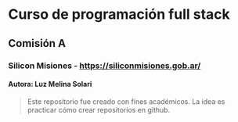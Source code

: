 # Curso de programación full stack
## Comisión A
### Silicon Misiones - https://siliconmisiones.gob.ar/ 
#### Autora: Luz Melina Solari
> Este repositorio fue creado con fines académicos. La idea es practicar cómo crear repositorios en github.
